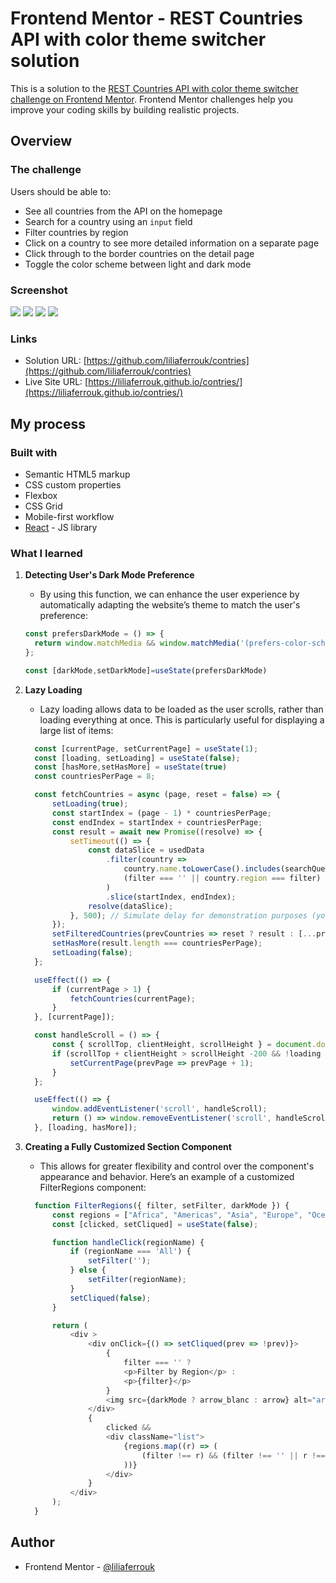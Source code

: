 # Frontend Mentor - REST Countries API with color theme switcher solution

This is a solution to the [REST Countries API with color theme switcher challenge on Frontend Mentor](https://www.frontendmentor.io/challenges/rest-countries-api-with-color-theme-switcher-5cacc469fec04111f7b848ca). Frontend Mentor challenges help you improve your coding skills by building realistic projects.


## Overview

### The challenge

Users should be able to:

- See all countries from the API on the homepage
- Search for a country using an `input` field
- Filter countries by region
- Click on a country to see more detailed information on a separate page
- Click through to the border countries on the detail page
- Toggle the color scheme between light and dark mode

### Screenshot

![](./captures/i4.png)
![](./captures/i3.png)
![](./captures/i2.png)
![](./captures/i1.png)


### Links

- Solution URL: [https://github.com/liliaferrouk/contries](https://github.com/liliaferrouk/contries)
- Live Site URL: [https://liliaferrouk.github.io/contries/](https://liliaferrouk.github.io/contries/)

## My process

### Built with

- Semantic HTML5 markup
- CSS custom properties
- Flexbox
- CSS Grid
- Mobile-first workflow
- [React](https://reactjs.org/) - JS library



### What I learned

1. **Detecting User's Dark Mode Preference**
    - By using this function, we can enhance the user experience by automatically adapting the website’s theme to match the user's preference:

    ```javascript
    const prefersDarkMode = () => {
      return window.matchMedia && window.matchMedia('(prefers-color-scheme: dark)').matches;
    };

    const [darkMode,setDarkMode]=useState(prefersDarkMode)
    ```

2. **Lazy Loading**
    - Lazy loading allows data to be loaded as the user scrolls, rather than loading everything at once. This is particularly useful for displaying a large list of items:
    ```javascript
      const [currentPage, setCurrentPage] = useState(1);
      const [loading, setLoading] = useState(false);
      const [hasMore,setHasMore] = useState(true)
      const countriesPerPage = 8;

      const fetchCountries = async (page, reset = false) => {
          setLoading(true);
          const startIndex = (page - 1) * countriesPerPage;
          const endIndex = startIndex + countriesPerPage;
          const result = await new Promise((resolve) => {
              setTimeout(() => {
                  const dataSlice = usedData
                      .filter(country =>
                          country.name.toLowerCase().includes(searchQuery.toLowerCase()) &&
                          (filter === '' || country.region === filter)
                      )
                      .slice(startIndex, endIndex);
                  resolve(dataSlice);
              }, 500); // Simulate delay for demonstration purposes (you can remove this in your actual code)
          });
          setFilteredCountries(prevCountries => reset ? result : [...prevCountries, ...result]);
          setHasMore(result.length === countriesPerPage);
          setLoading(false);
      };

      useEffect(() => {
          if (currentPage > 1) {
              fetchCountries(currentPage);
          }
      }, [currentPage]);

      const handleScroll = () => {
          const { scrollTop, clientHeight, scrollHeight } = document.documentElement;
          if (scrollTop + clientHeight > scrollHeight -200 && !loading && hasMore) {
              setCurrentPage(prevPage => prevPage + 1);
          }
      };

      useEffect(() => {
          window.addEventListener('scroll', handleScroll);
          return () => window.removeEventListener('scroll', handleScroll);
      }, [loading, hasMore]);
    ```

3. **Creating a Fully Customized Section Component**
    - This allows for greater flexibility and control over the component's appearance and behavior. Here’s an example of a customized FilterRegions component:

    ```javascript
      function FilterRegions({ filter, setFilter, darkMode }) {
          const regions = ["Africa", "Americas", "Asia", "Europe", "Oceania", "All"];
          const [clicked, setCliqued] = useState(false);

          function handleClick(regionName) {
              if (regionName === 'All') {
                  setFilter('');
              } else {
                  setFilter(regionName);
              }
              setCliqued(false);
          }

          return (
              <div >
                  <div onClick={() => setCliqued(prev => !prev)}>
                      {
                          filter === '' ?
                          <p>Filter by Region</p> :
                          <p>{filter}</p>
                      }
                      <img src={darkMode ? arrow_blanc : arrow} alt="arrow down" />
                  </div>
                  {
                      clicked &&
                      <div className="list">
                          {regions.map((r) => (
                              (filter !== r) && (filter !== '' || r !== 'All') && <p onClick={() => handleClick(r)} key={r}>{r}</p>
                          ))}
                      </div>
                  }
              </div>
          );
      }
    ```


## Author

- Frontend Mentor - [@liliaferrouk](https://www.frontendmentor.io/profile/liliaferrouk)